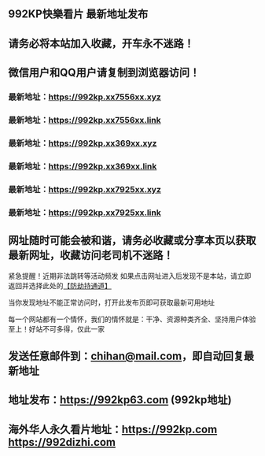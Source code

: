 ## **992KP快樂看片 最新地址发布**
## 请务必将本站加入收藏，开车永不迷路！
## 微信用户和QQ用户请复制到浏览器访问！
### 最新地址：https://992kp.xx7556xx.xyz

### 最新地址：https://992kp.xx7556xx.link

### 最新地址：https://992kp.xx369xx.xyz

### 最新地址：https://992kp.xx369xx.link

### 最新地址：https://992kp.xx7925xx.xyz

### 最新地址：https://992kp.xx7925xx.link


## 网址随时可能会被和谐，请务必收藏或分享本页以获取最新网址，收藏访问老司机不迷路！

紧急提醒！近期非法跳转等活动频发
如果点击网址进入后发现不是本站，请立即返回并选择此处的[【防劫持通道】](https://23.224.130.222:7583)

当你发现地址不能正常访问时，打开此发布页即可获取最新可用地址

每一个网站都有一个情怀，我们的情怀就是：干净、资源种类齐全、坚持用户体验至上！好站不可多得，仅此一家

## 发送任意邮件到：chihan@mail.com，即自动回复最新地址
## 地址发布：https://992kp63.com  (992kp地址)
## 海外华人永久看片地址：https://992kp.com  https://992dizhi.com
